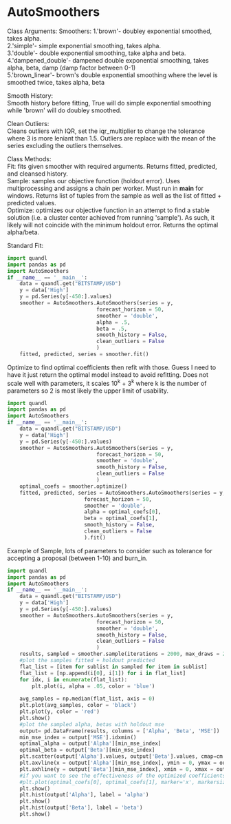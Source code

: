 # AutoSmoothers
Class Arguments:
  Smoothers: 
    1.'brown'- doubley exponential smoothed, takes alpha.<br />
    2.'simple'- simple exponential smoothing, takes alpha.<br />
    3.'double'- double exponential smoothing, take alpha and beta.<br />
    4.'dampened_double'- dampened double exponential smoothing, takes alpha, beta, damp (damp factor between 0-1)<br />
    5.'brown_linear'- brown's double exponential smoothing where the level is smoothed twice, takes alpha, beta<br />

  Smooth History:<br />
    Smooth history before fitting, True will do simple exponential smoothing while 'brown' will do doubley smoothed.<br />
    
  Clean Outliers:<br />
    Cleans outliers with IQR, set the iqr_multiplier to change the tolerance where 3 is more leniant than 1.5.  Outliers are replace
    with the mean of the series excluding the outliers themselves.<br />

  Class Methods:<br />
    Fit: fits given smoother with required arguments. Returns fitted, predicted, and cleansed history.<br />
    Sample: samples our objective function (holdout error).  Uses multiprocessing and assigns a chain per worker.  Must run in __main__ 
    for windows. Returns list of tuples from the sample as well as the list of fitted + predicted values.<br />
    Optimize: optimizes our objective function in an attempt to find a stable solution (i.e. a cluster center achieved from running 
    'sample').  As such, it likely will not coincide with the minimum holdout error. Returns the optimal alpha/beta.<br /> 



Standard Fit:
```python
import quandl
import pandas as pd
import AutoSmoothers
if __name__ == '__main__':
    data = quandl.get("BITSTAMP/USD")
    y = data['High']
    y = pd.Series(y[-450:].values)
    smoother = AutoSmoothers.AutoSmoothers(series = y,
                             forecast_horizon = 50,
                             smoother = 'double',
                             alpha = .5,
                             beta = .5,
                             smooth_history = False,
                             clean_outliers = False
                             )
    fitted, predicted, series = smoother.fit()
```
Optimize to find optimal coefficients then refit with those. Guess I need to have it just return the optimal model instead to avoid 
refitting. Does not scale well with parameters, it scales 10<sup>k</sup> + 3<sup>k</sup> where k is the number of parameters so 2 is most likely the upper limit of usability.
```python
import quandl
import pandas as pd
import AutoSmoothers
if __name__ == '__main__':
    data = quandl.get("BITSTAMP/USD")
    y = data['High']
    y = pd.Series(y[-450:].values)
    smoother = AutoSmoothers.AutoSmoothers(series = y,
                             forecast_horizon = 50,
                             smoother = 'double',
                             smooth_history = False,
                             clean_outliers = False
                             )
    optimal_coefs = smoother.optimize()
    fitted, predicted, series = AutoSmoothers.AutoSmoothers(series = y,
                         forecast_horizon = 50,
                         smoother = 'double',
                         alpha = optimal_coefs[0],
                         beta = optimal_coefs[1],
                         smooth_history = False,
                         clean_outliers = False
                         ).fit()
```
Example of Sample, lots of parameters to consider such as tolerance for accepting a proposal (between 1-10) and burn_in.
```python
import quandl
import pandas as pd
import AutoSmoothers
if __name__ == '__main__':
    data = quandl.get("BITSTAMP/USD")
    y = data['High']
    y = pd.Series(y[-450:].values)
    smoother = AutoSmoothers.AutoSmoothers(series = y,
                             forecast_horizon = 50,
                             smoother = 'double',
                             smooth_history = False,
                             clean_outliers = False
                             )
    results, sampled = smoother.sample(iterations = 2000, max_draws = 20000, tolerance = 6, burn_in = 500)
    #plot the samples fitted + holdout predicted
    flat_list = [item for sublist in sampled for item in sublist]
    flat_list = [np.append(i[0], i[1]) for i in flat_list]
    for idx, i in enumerate(flat_list):
        plt.plot(i, alpha = .05, color = 'blue')
        
    avg_samples = np.median(flat_list, axis = 0)
    plt.plot(avg_samples, color = 'black')
    plt.plot(y, color = 'red')
    plt.show()
    #plot the sampled alpha, betas with holdout mse
    output= pd.DataFrame(results, columns = ['Alpha', 'Beta', 'MSE'])
    min_mse_index = output['MSE'].idxmin() 
    optimal_alpha = output['Alpha'][min_mse_index]
    optimal_beta = output['Beta'][min_mse_index]
    plt.scatter(output['Alpha'].values, output['Beta'].values, cmap=cm.jet, c=-output['MSE'].values, s=10)
    plt.axvline(x = output['Alpha'][min_mse_index], ymin = 0, ymax = output['Beta'][min_mse_index])
    plt.axhline(y = output['Beta'][min_mse_index], xmin = 0, xmax = output['Alpha'][min_mse_index])
    #if you want to see the effectiveness of the optimized coefficients
    #plt.plot(optimal_coefs[0], optimal_coefs[1], marker='x', markersize=10, color="black")
    plt.show()
    plt.hist(output['Alpha'], label = 'alpha')
    plt.show()
    plt.hist(output['Beta'], label = 'beta')
    plt.show()
```


